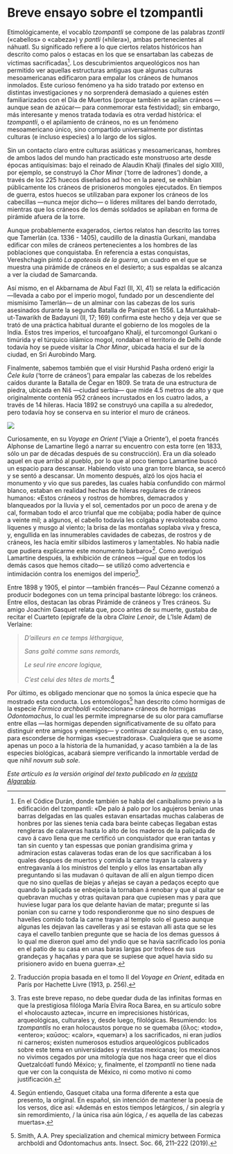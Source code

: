 # Breve ensayo sobre el tzompantli

Etimológicamente, el vocablo *tzompantli* se compone de las palabras *tzontli* («cabellos» o «cabeza») y *pantli* («hilera»), ambas pertenecientes al náhuatl. Su significado refiere a lo que ciertos relatos históricos han descrito como palos o estacas en los que se ensartaban las cabezas de víctimas sacrificadas[^1]. Los descubrimientos arqueológicos nos han permitido ver aquellas estructuras antiguas que algunas culturas mesoamericanas edificaron para empalar los cráneos de humanos inmolados. Este curioso fenómeno ya ha sido tratado por extenso en distintas investigaciones y no sorprenderá demasiado a quienes estén familiarizados con el Día de Muertos (porque también se apilan cráneos —aunque sean de azúcar— para conmemorar esta festividad); sin embargo, más interesante y menos tratada todavía es otra verdad histórica: el *tzompantli*, o el apilamiento de cráneos, no es un fenómeno mesoamericano único, sino compartido universalmente por distintas culturas (e incluso especies) a lo largo de los siglos.

Sin un contacto claro entre culturas asiáticas y mesoamericanas, hombres de ambos lados del mundo han practicado este monstruoso arte desde épocas antiquísimas: bajo el reinado de Alaudín Khalji (finales del siglo XIII), por ejemplo, se construyó la *Chor Minar* (‘torre de ladrones’) donde, a través de los 225 huecos diseñados ad hoc en la pared, se exhibían públicamente los cráneos de prisioneros mongoles ejecutados. En tiempos de guerra, estos huecos se utilizaban para exponer los cráneos de los cabecillas —nunca mejor dicho— o líderes militares del bando derrotado, mientras que los cráneos de los demás soldados se apilaban en forma de pirámide afuera de la torre.

Aunque probablemente exagerados, ciertos relatos han descrito las torres que Tamerlán (ca. 1336 - 1405), caudillo de la dinastía Gurkani, mandaba edificar con miles de cráneos pertenecientes a los hombres de las poblaciones que conquistaba. En referencia a estas conquistas, Vereshchagin pintó *La apoteosis de la guerra*, un cuadro en el que se muestra una pirámide de cráneos en el desierto; a sus espaldas se alcanza a ver la ciudad de Samarcanda.

Así mismo, en el Akbarnama de Abul Fazl (II, XI, 41) se relata la edificación —llevada a cabo por el imperio mogol, fundado por un descendiente del mismísimo Tamerlán— de un alminar con las cabezas de los suris asesinados durante la segunda Batalla de Panipat en 1556. La Muntakhab-ut-Tawarikh de Badayuni (II, 17; 169) confirma este hecho y deja ver que se trató de una práctica habitual durante el gobierno de los mogoles de la India. Estos tres imperios, el turcoafgano Khalji, el turcomongol Gurkani o timúrida y el túrquico islámico mogol, rondaban el territorio de Delhi donde todavía hoy se puede visitar la *Chor Minar*, ubicada hacia el sur de la ciudad, en Sri Aurobindo Marg.

Finalmente, sabemos también que el visir Hurshid Pasha ordenó erigir la *Ćele kula* (‘torre de cráneos’) para empalar las cabezas de los rebeldes caídos durante la Batalla de Čegar en 1809. Se trata de una estructura de piedra, ubicada en Niš —ciudad serbia— que mide 4.5 metros de alto y que originalmente contenía 952 cráneos incrustados en los cuatro lados, a través de 14 hileras. Hacia 1892 se construyó una capilla a su alrededor, pero todavía hoy se conserva en su interior el muro de cráneos.​

<img src="https://static.wixstatic.com/media/d74b65_242a095ff5754de39099cfd6e12832cb~mv2.png/v1/fill/w_339,h_256,al_c,q_85,usm_0.66_1.00_0.01,enc_auto/pngwing_com-4.png" class="center">

Curiosamente, en su *Voyage en Orient* (‘Viaje a Oriente’), el poeta francés Alphonse de Lamartine llegó a narrar su encuentro con esta torre (en 1833, sólo un par de décadas después de su construcción). Era un día soleado aquel en que arribó al pueblo, por lo que al poco tiempo Lamartine buscó un espacio para descansar. Habiendo visto una gran torre blanca, se acercó y se sentó a descansar. Un momento después, alzó los ojos hacia el monumento y vio que sus paredes, las cuales había confundido con mármol blanco, estaban en realidad hechas de hileras regulares de cráneos humanos: «Estos cráneos y rostros de hombres, demacrados y blanqueados por la lluvia y el sol, cementados por un poco de arena y de cal, formaban todo el arco triunfal que me cobijaba; podía haber de quince a veinte mil; a algunos, el cabello todavía les colgaba y revoloteaba como líquenes y musgo al viento; la brisa de las montañas soplaba viva y fresca, y, engullida en las innumerables cavidades de cabezas, de rostros y de cráneos, les hacía emitir silbidos lastimeros y lamentables. No había nadie que pudiera explicarme este monumento bárbaro»[^2]. Como averiguó Lamartine después, la exhibición de cráneos —igual que en todos los demás casos que hemos citado— se utilizó como advertencia e intimidación contra los enemigos del imperio[^3].

Entre 1898 y 1905, el pintor —también francés— Paul Cézanne comenzó a producir bodegones con un tema principal bastante lóbrego: los cráneos. Entre ellos, destacan las obras Pirámide de cráneos y Tres cráneos. Su amigo Joachim Gasquet relata que, poco antes de su muerte, gustaba de recitar el Cuarteto (epígrafe de la obra *Claire Lenoir*, de L’Isle Adam) de Verlaine:

> *D’ailleurs en ce temps léthargique,*
> 
> *Sans gaîté comme sans remords,*
> 
> *Le seul rire encore logique,*
> 
> *C’est celui des têtes de morts​.*[^4]

Por último, es obligado mencionar que no somos la única especie que ha mostrado esta conducta. Los entomólogos[^5] han descrito cómo hormigas de la especie *Formica archboldi* «coleccionan» cráneos de hormigas *Odontomachus*, lo cual les permite impregnarse de su olor para camuflarse entre ellas —las hormigas dependen significativamente de su olfato para distinguir entre amigos y enemigos— y continuar cazándolas o, en su caso, para esconderse de hormigas «secuestradoras». Cualquiera que se asome apenas un poco a la historia de la humanidad, y acaso también a la de las especies biológicas, acabará siempre verificando la inmortable verdad de que *nihil novum sub sole*.

*Este artículo es la versión original del texto publicado en la [revista Algarabía](https://algarabia.com/breve-apunte-sobre-el-tzompantli/).*

[^1]: En el Códice Durán, donde también se habla del canibalismo previo a la edificación del tzompantli: «De palo á palo por los agujeros benian unas barras delgadas en las quales estavan ensartadas muchas calaberas de honbres por las sienes tenia cada bara beinte cabeças llegaban estas rengleras de calaveras hasta lo alto de los maderos de la paliçada de cavo á cavo llena que me certificó un conquistador que eran tantas y tan sin cuento y tan espessas que ponian grandisima grima y admiracion estas calaveras todas eran de los que sacrificaban á los quales despues de muertos y comida la carne trayan la calavera y entregavanla á los ministros del tenplo y ellos las ensartaban ally preguntando si las mudavan ó quitavan de allí en algun tiempo dicen que no sino quellas de biejas y añejas se cayan a pedaços ecepto que quando la paliçada se enbejecia la tornaban á renobar y que al quitar se quebravan muchas y otras quitavan para que cupiesen mas y para que huviese lugar para los que delante havian de matar; pregunte si las ponian con su carne y todo respondieronme que no sino despues de havelles comido toda la carne trayan al templo solo el gueso aunque algunas les dejavan las cavelleras y asi se estavan alli asta que se les caya el cavello tanbien pregunte que se hacia de los demas guessos á lo qual me dixeron quel amo del yndio que se havia sacrificado los ponia en el patio de su casa en unas baras largas por trofeos de sus grandeças y haçañas y para que se supiese que aquel havia sido su prisionero avido en buena guerra».

[^2]: Traducción propia basada en el tomo II del *Voyage en Orient*, editada en París por Hachette Livre (1913, p. 256).

[^3]: Tras este breve repaso, no debe quedar duda de las infinitas formas en que la prestigiosa filóloga María Elvira Roca Barea, en su artículo sobre el «holocausto azteca», incurre en imprecisiones históricas, arqueológicas, culturales y, desde luego, filológicas. Resumiendo: los *tzompantlis* no eran holocaustos porque no se quemaba (ὅλος: «todo», «entero»; καῡσος: «calor», «quemar») a los sacrificados, ni eran judíos ni carneros; existen numerosos estudios arqueológicos publicados sobre este tema en universidades y revistas mexicanas; los mexicanos no vivimos cegados por una mitología que nos haga creer que el dios Quetzalcóatl fundó México; y, finalmente, el *tzompantli* no tiene nada que ver con la conquista de México, ni como motivo ni como justificación.

[^4]: Según entiendo, Gasquet citaba una forma diferente a esta que presento, la original. En español, sin intención de mantener la poesía de los versos, dice así: «Además en estos tiempos letárgicos, / sin alegría y sin remordimiento, / la única risa aún lógica, / es aquella de las cabezas muertas».

[^5]: Smith, A.A. Prey specialization and chemical mimicry between Formica archboldi and Odontomachus ants. Insect. Soc. 66, 211–222 (2019).




